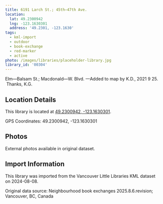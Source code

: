 ```yaml
---
title: 6191 Larch St.; 45th—47th Ave.
location:
  lat: 49.2300942
  lng: -123.1630301
  address: '49.2301, -123.1630'
tags:
  - kml-import
  - outdoor
  - book-exchange
  - red-marker
  - active
photo: /images/libraries/placeholder-library.jpg
library_id: '00304'
---
```

Elm—Balsam St.; Macdonald—W. Blvd.
—Added to map by K.D., 2021 9 25.  Thanks, K.G.  

## Location Details

This library is located at [49.2300942, -123.1630301](https://www.google.com/maps?q=49.2300942,-123.1630301).

GPS Coordinates: 49.2300942, -123.1630301

## Photos

External photos available in original dataset.

## Import Information

This library was imported from the Vancouver Little Libraries KML dataset on 2024-08-08.

Original data source: Neighbourhood book exchanges 2025.8.6.revision; Vancouver, BC, Canada
